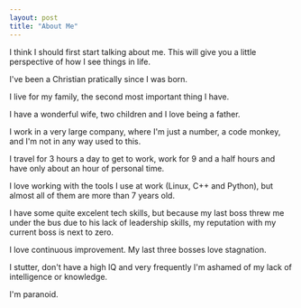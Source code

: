 ```yaml
---
layout: post
title: "About Me"
---
```


I think I should first start talking about me. This will give you a little
perspective of how I see things in life.

I've been a Christian pratically since I was born.

I live for my family, the second most important thing I have.

I have a wonderful wife, two children and I love being a father.

I work in a very large company, where I'm just a number, a code monkey, and I'm
not in any way used to this.

I travel for 3 hours a day to get to work, work for 9 and a half hours and have
only about an hour of personal time.

I love working with the tools I use at work (Linux, C++ and Python), but almost
all of them are more than 7 years old.

I have some quite excelent tech skills, but because my last boss threw me under
the bus due to his lack of leadership skills, my reputation with my current
boss is next to zero.

I love continuous improvement. My last three bosses love stagnation.

I stutter, don't have a high IQ and very frequently I'm ashamed of my lack of
intelligence or knowledge.

I'm paranoid.
